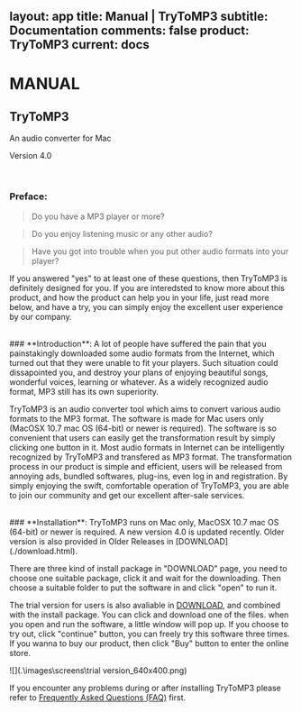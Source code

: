 layout: app
title: Manual | TryToMP3
subtitle: Documentation
comments: false
product: TryToMP3
current: docs
---

# MANUAL
## TryToMP3
An audio converter for Mac

Version 4.0

<br>

 ### **Preface**:

>Do you have a MP3 player or more?

>Do you enjoy listening music or any other audio?

>Have you got into trouble when you put other audio formats into your player?

  If you answered "yes" to at least one of these questions, then TryToMP3 is definitely designed for you. If you are interedsted to know more about this product, and how the product can help you in your life, just read more below, and have a try, you can simply enjoy the excellent user experience by our company.

<br>
 ### **Introduction**:
A lot of people have suffered the pain that you painstakingly downloaded some audio formats from the Internet, which turned out that they were unable to fit your players. Such situation could dissapointed you, and destroy your plans of enjoying beautiful songs, wonderful voices, learning or whatever. As a widely recognized audio format, MP3 still has its own superiority. 


TryToMP3 is an audio converter tool which aims to convert various audio formats to the MP3 format. The software is made for Mac users only (MacOSX 10.7 mac OS (64-bit) or newer is required). The software is so convenient that users can easily get the transformation result by simply clicking one button in it. Most audio formats in Internet can be intelligently recognized by TryToMP3 and transfered as MP3 format. The transformation process in our product is simple and efficient, users will be released from annoying ads, bundled softwares, plug-ins, even log in and registration. By simply enjoying the swift, comfortable operation of TryToMP3, you are able to join our community and get our excellent after-sale services.  

<br>
### **Installation**:
TryToMP3 runs on Mac only, MacOSX 10.7 mac OS (64-bit) or newer is required. A new version 4.0 is updated recently. Older version is also provided in Older Releases in [DOWNLOAD](./download.html). 

There are three kind of install package in "DOWNLOAD" page, you need to choose one suitable package, click it and wait for the downloading. Then choose a suitable folder to put the software in and click "open" to run it.   

The trial version for users is also avaliable in [DOWNLOAD](./download.html), and combined with the install package. You can click and download one of the files. when you open and run the software, a little window will pop up. If you choose to try out, click "continue" button, you can freely try this software three times. If you wanna to buy our product, then click "Buy" button to enter the online store. 

![](.\images\screens\trial version_640x400.png) 


If you encounter any problems during or after installing TryToMP3 please refer to [Frequently Asked Questions (FAQ)](./faq.html) first.



